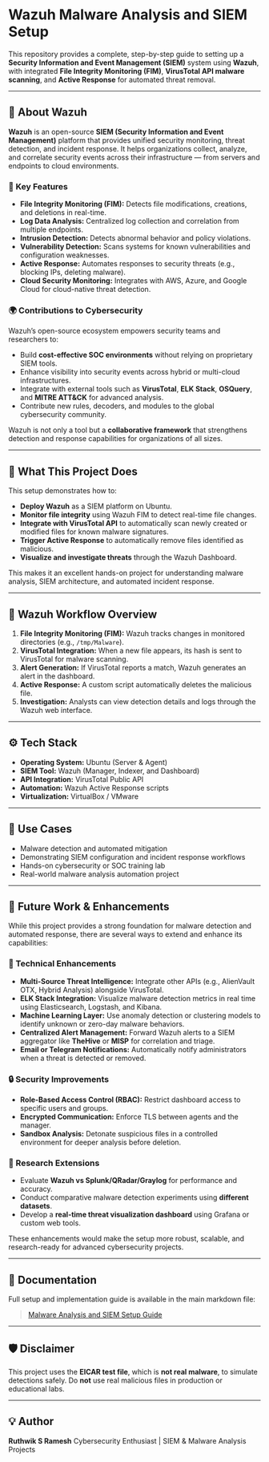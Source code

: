# Wazuh Malware Analysis and SIEM Setup

This repository provides a complete, step-by-step guide to setting up a **Security Information and Event Management (SIEM)** system using **Wazuh**, with integrated **File Integrity Monitoring (FIM)**, **VirusTotal API malware scanning**, and **Active Response** for automated threat removal.

---

## 🧩 About Wazuh

**Wazuh** is an open-source **SIEM (Security Information and Event Management)** platform that provides unified security monitoring, threat detection, and incident response. It helps organizations collect, analyze, and correlate security events across their infrastructure — from servers and endpoints to cloud environments.

### 🔑 Key Features

* **File Integrity Monitoring (FIM):** Detects file modifications, creations, and deletions in real-time.
* **Log Data Analysis:** Centralized log collection and correlation from multiple endpoints.
* **Intrusion Detection:** Detects abnormal behavior and policy violations.
* **Vulnerability Detection:** Scans systems for known vulnerabilities and configuration weaknesses.
* **Active Response:** Automates responses to security threats (e.g., blocking IPs, deleting malware).
* **Cloud Security Monitoring:** Integrates with AWS, Azure, and Google Cloud for cloud-native threat detection.

### 🌍 Contributions to Cybersecurity

Wazuh’s open-source ecosystem empowers security teams and researchers to:

* Build **cost-effective SOC environments** without relying on proprietary SIEM tools.
* Enhance visibility into security events across hybrid or multi-cloud infrastructures.
* Integrate with external tools such as **VirusTotal**, **ELK Stack**, **OSQuery**, and **MITRE ATT&CK** for advanced analysis.
* Contribute new rules, decoders, and modules to the global cybersecurity community.

Wazuh is not only a tool but a **collaborative framework** that strengthens detection and response capabilities for organizations of all sizes.

---

## 🚀 What This Project Does

This setup demonstrates how to:

* **Deploy Wazuh** as a SIEM platform on Ubuntu.
* **Monitor file integrity** using Wazuh FIM to detect real-time file changes.
* **Integrate with VirusTotal API** to automatically scan newly created or modified files for known malware signatures.
* **Trigger Active Response** to automatically remove files identified as malicious.
* **Visualize and investigate threats** through the Wazuh Dashboard.

This makes it an excellent hands-on project for understanding malware analysis, SIEM architecture, and automated incident response.

---

## 🧠 Wazuh Workflow Overview

1. **File Integrity Monitoring (FIM):** Wazuh tracks changes in monitored directories (e.g., `/tmp/Malware`).
2. **VirusTotal Integration:** When a new file appears, its hash is sent to VirusTotal for malware scanning.
3. **Alert Generation:** If VirusTotal reports a match, Wazuh generates an alert in the dashboard.
4. **Active Response:** A custom script automatically deletes the malicious file.
5. **Investigation:** Analysts can view detection details and logs through the Wazuh web interface.

---

## ⚙️ Tech Stack

* **Operating System:** Ubuntu (Server & Agent)
* **SIEM Tool:** Wazuh (Manager, Indexer, and Dashboard)
* **API Integration:** VirusTotal Public API
* **Automation:** Wazuh Active Response scripts
* **Virtualization:** VirtualBox / VMware

---

## 🧠 Use Cases

* Malware detection and automated mitigation
* Demonstrating SIEM configuration and incident response workflows
* Hands-on cybersecurity or SOC training lab
* Real-world malware analysis automation project

---

## 🔮 Future Work & Enhancements

While this project provides a strong foundation for malware detection and automated response, there are several ways to extend and enhance its capabilities:

### 🧱 Technical Enhancements

* **Multi-Source Threat Intelligence:** Integrate other APIs (e.g., AlienVault OTX, Hybrid Analysis) alongside VirusTotal.
* **ELK Stack Integration:** Visualize malware detection metrics in real time using Elasticsearch, Logstash, and Kibana.
* **Machine Learning Layer:** Use anomaly detection or clustering models to identify unknown or zero-day malware behaviors.
* **Centralized Alert Management:** Forward Wazuh alerts to a SIEM aggregator like **TheHive** or **MISP** for correlation and triage.
* **Email or Telegram Notifications:** Automatically notify administrators when a threat is detected or removed.

### 🔒 Security Improvements

* **Role-Based Access Control (RBAC):** Restrict dashboard access to specific users and groups.
* **Encrypted Communication:** Enforce TLS between agents and the manager.
* **Sandbox Analysis:** Detonate suspicious files in a controlled environment for deeper analysis before deletion.

### 🧩 Research Extensions

* Evaluate **Wazuh vs Splunk/QRadar/Graylog** for performance and accuracy.
* Conduct comparative malware detection experiments using **different datasets**.
* Develop a **real-time threat visualization dashboard** using Grafana or custom web tools.

These enhancements would make the setup more robust, scalable, and research-ready for advanced cybersecurity projects.

---

## 📘 Documentation

Full setup and implementation guide is available in the main markdown file:

> [Malware Analysis and SIEM Setup Guide](./Malware%20Analysis.md)

---

## 🛡️ Disclaimer

This project uses the **EICAR test file**, which is **not real malware**, to simulate detections safely. Do **not** use real malicious files in production or educational labs.

---

## 💡 Author

**Ruthwik S Ramesh**
Cybersecurity Enthusiast | SIEM & Malware Analysis Projects
